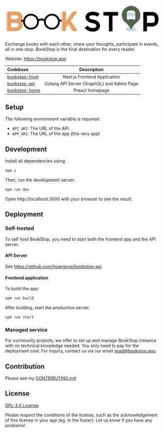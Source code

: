 # ![BookStop](https://raw.githubusercontent.com/BookStopProject/bookstop-home/main/src/assets/logo-text-original.png)

Exchange books with each other, share your thoughts, participate in events, all in one stop. BookStop is the final destination for every reader.

Website: https://bookstop.app

| Codebase                                                            |                Description                 |
| :------------------------------------------------------------------ | :----------------------------------------: |
| [bookstop-front](https://github.com/BookStopProject/bookstop-front) |        Next.js Frontend Application        |
| [bookstop-api](https://github.com/BookStopProject/bookstop-api)     | Golang API Server (GraphQL) and Admin Page |
| [bookstop-home](https://github.com/BookStopProject/bookstop-home)   |              Preact homepage               |

## Setup

The following environment variable is required:

- `API_URI`: The URL of the API.
- `APP_URI`: The URL of the app (this very app)

## Development

Install all dependencies using:

```bash
npm i
```

Then, run the development server:

```bash
npm run dev
```

Open http://localhost:3000 with your browser to see the result.

## Deployment

### Self-hosted

To self host BookStop, you need to start both the frontend app and the API server.

#### API Server

See https://github.com/hoangvvo/bookstop-api.

#### Frontend application

To build the app:

```bash
npm run build
```

After building, start the production server:

```bash
npm run start
```

### Managed service

For community projects, we offer to set up and manage BookStop instance with no technical knowledge needed. You only need to pay for the deployment cost. For inquiry, contact us via our email read@bookstop.app.

## Contribution

Please see my [CONTRIBUTING.md](CONTRIBUTING.md).

## License

[GPL-3.0 License](LICENSE).

Please respect the conditions of the license, such as the acknowledgement of this license in your app (eg. in the footer). Let us know if you have any problems!
